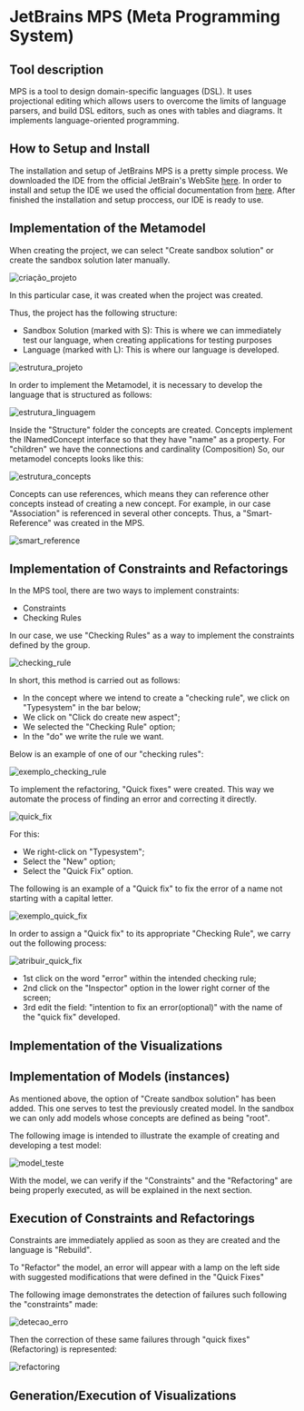 # JetBrains MPS (Meta Programming System)

## Tool description

MPS is a tool to design domain-specific languages (DSL).
It uses projectional editing which allows users to overcome the limits of language parsers, and build DSL editors, such as ones with tables and diagrams. It implements language-oriented programming.

## How to Setup and Install

The installation and setup of JetBrains MPS is a pretty simple process.
We downloaded the IDE from the official JetBrain's WebSite [here](https://www.jetbrains.com/mps/download/).
In order to install and setup the IDE we used the official documentation from [here](https://www.jetbrains.com/help/mps/installation-guide.html).
After finished the installation and setup proccess, our IDE is ready to use.

## Implementation of the Metamodel

When creating the project, we can select "Create sandbox solution" or create the sandbox solution later manually.

![criação_projeto](./images/criação_projeto.png)

In this particular case, it was created when the project was created.

Thus, the project has the following structure:
* Sandbox Solution (marked with S): This is where we can immediately test our language, when creating applications for testing purposes
* Language (marked with L): This is where our language is developed.

![estrutura_projeto](./images/estrutura_projeto.png)

In order to implement the Metamodel, it is necessary to develop the language that is structured as follows:

![estrutura_linguagem](./images/estrutura_linguagem.png)

Inside the "Structure" folder the concepts are created.
Concepts implement the INamedConcept interface so that they have "name" as a property.
For "children" we have the connections and cardinality (Composition)
So, our metamodel concepts looks like this:

![estrutura_concepts](./images/estrutura_concepts.png)

Concepts can use references, which means they can reference other concepts instead of creating a new concept.
For example, in our case "Association" is referenced in several other concepts.
Thus, a "Smart-Reference" was created in the MPS.

![smart_reference](./images/smart_reference.png)

## Implementation of Constraints and Refactorings

In the MPS tool, there are two ways to implement constraints:
* Constraints
* Checking Rules

In our case, we use "Checking Rules" as a way to implement the constraints defined by the group.

![checking_rule](./images/checking_rule.png)

In short, this method is carried out as follows:
* In the concept where we intend to create a "checking rule", we click on "Typesystem" in the bar below;
* We click on "Click do create new aspect";
* We selected the "Checking Rule" option;
* In the "do" we write the rule we want.

Below is an example of one of our "checking rules":

![exemplo_checking_rule](./images/exemplo_checking_rule.png)

To implement the refactoring, "Quick fixes" were created. This way we automate the process of finding an error and correcting it directly.

![quick_fix](./images/quick_fix.png)

For this:
* We right-click on "Typesystem";
* Select the "New" option;
* Select the "Quick Fix" option.

The following is an example of a "Quick fix" to fix the error of a name not starting with a capital letter. 

![exemplo_quick_fix](./images/exemplo_quick_fix.png)

In order to assign a "Quick fix" to its appropriate "Checking Rule", we carry out the following process:

![atribuir_quick_fix](./images/atribuir_quick_fix.png)

* 1st click on the word "error" within the intended checking rule;
* 2nd click on the "Inspector" option in the lower right corner of the screen;
* 3rd edit the field: "intention to fix an error(optional)" with the name of the "quick fix" developed.

## Implementation of the Visualizations

## Implementation of Models (instances)

As mentioned above, the option of "Create sandbox solution" has been added. This one serves to test the previously created model.
In the sandbox we can only add models whose concepts are defined as being "root".

The following image is intended to illustrate the example of creating and developing a test model:

![model_teste](./images/model_teste.png)

With the model, we can verify if the "Constraints" and the "Refactoring" are being properly executed, as will be explained in the next section.

## Execution of Constraints and Refactorings

Constraints are immediately applied as soon as they are created and the language is "Rebuild".

To "Refactor" the model, an error will appear with a lamp on the left side with suggested modifications that were defined in the "Quick Fixes"

The following image demonstrates the detection of failures such following the "constraints" made:

![detecao_erro](./images/detecao_erro.png)

Then the correction of these same failures through "quick fixes" (Refactoring) is represented:

![refactoring](./images/refactoring.png)

## Generation/Execution of Visualizations
